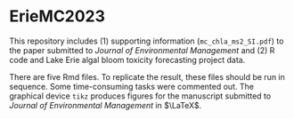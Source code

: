 # ErieMC2023
This repository includes (1) supporting information (`mc_chla_ms2_SI.pdf`) to the paper submitted to *Journal of Environmental Management* and (2) R code and Lake Erie algal bloom toxicity forecasting project data.

There are five Rmd files. To replicate the result, these files should be run in sequence. Some time-consuming tasks were commented out. The graphical device `tikz` produces figures for the manuscript submitted to *Journal of Environmental Management* in $\LaTeX$. 
